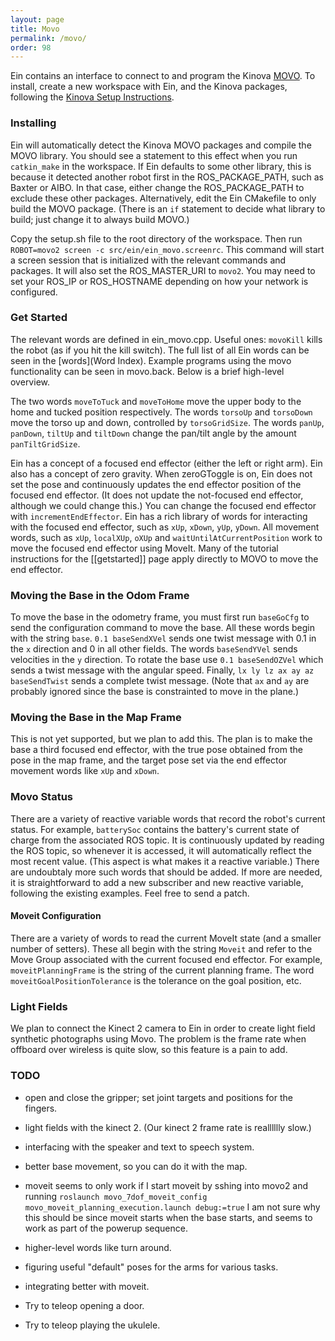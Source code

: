 ```yaml
---
layout: page
title: Movo
permalink: /movo/
order: 98
---
```


Ein contains an interface to connect to and program the Kinova
[MOVO](http://www.kinovarobotics.com/innovation-robotics/movobeta/).
To install, create a new workspace with Ein, and the Kinova packages,
following the [Kinova Setup
Instructions](https://github.com/Kinovarobotics/kinova-movo/wiki/Setup-Instructions).

### Installing
Ein will automatically detect the Kinova MOVO packages and compile the
MOVO library.  You should see a statement to this effect when you run
`catkin_make` in the workspace.  If Ein defaults to some other
library, this is because it detected another robot first in the
ROS_PACKAGE_PATH, such as Baxter or AIBO.  In that case, either change
the ROS_PACKAGE_PATH to exclude these other packages.  Alternatively,
edit the Ein CMakefile to only build the MOVO package.  (There is an
`if` statement to decide what library to build; just change it to
always build MOVO.)

Copy the setup.sh file to the root directory of the workspace.  Then
run `ROBOT=movo2 screen -c src/ein/ein_movo.screenrc`.  This command
will start a screen session that is initialized with the relevant
commands and packages.  It will also set the ROS_MASTER_URI to
`movo2`.  You may need to set your ROS_IP or ROS_HOSTNAME depending on
how your network is configured.

### Get Started

The relevant words are defined in ein_movo.cpp.  Useful ones:
`movoKill` kills the robot (as if you hit the kill switch).  The full
list of all Ein words can be seen in the [words](Word Index).  Example
programs using the movo functionality can be seen in movo.back.  Below
is a brief high-level overview.

The two words `moveToTuck` and `moveToHome` move the upper body to the
home and tucked position respectively.  The words `torsoUp` and
`torsoDown` move the torso up and down, controlled by `torsoGridSize`.
The words `panUp`, `panDown`, `tiltUp` and `tiltDown` change the
pan/tilt angle by the amount `panTiltGridSize`.

Ein has a concept of a focused end effector (either the left or right
arm). Ein also has a concept of zero gravity.  When zeroGToggle is on,
Ein does not set the pose and continuously updates the end effector
position of the focused end effector.  (It does not update the
not-focused end effector, although we could change this.)  You can
change the focused end effector with `incrementEndEffector`.  Ein has
a rich library of words for interacting with the focused end effector,
such as `xUp`, `xDown`, `yUp`, `yDown`.  All movement words, such as
`xUp`, `localXUp`, `oXUp` and `waitUntilAtCurrentPosition` work to
move the focused end effector using MoveIt.  Many of the tutorial
instructions for the [[getstarted]] page apply directly to MOVO to
move the end effector.

### Moving the Base in the Odom Frame

To move the base in the odometry frame, you must first run `baseGoCfg`
to send the configuration command to move the base.  All these words
begin with the string `base`.  `0.1 baseSendXVel` sends one twist
message with 0.1 in the `x` direction and 0 in all other fields.  The
words `baseSendYVel` sends velocities in the `y` direction.  To rotate
the base use `0.1 baseSendOZVel` which sends a twist message with the
angular speed.  Finally, `lx ly lz ax ay az baseSendTwist` sends a
complete twist message.  (Note that `ax` and `ay` are probably ignored
since the base is constrainted to move in the plane.)


### Moving the Base in the Map Frame

This is not yet supported, but we plan to add this.  The plan is to
make the base a third focused end effector, with the true pose
obtained from the pose in the map frame, and the target pose set via
the end effector movement words like `xUp` and `xDown`.

### Movo Status

There are a variety of reactive variable words that record the robot's
current status.  For example, `batterySoc` contains the battery's
current state of charge from the associated ROS topic.  It is
continuously updated by reading the ROS topic, so whenever it is
accessed, it will automatically reflect the most recent value.  (This
aspect is what makes it a reactive variable.)  There are undoubtaly
more such words that should be added.  If more are needed, it is
straightforward to add a new subscriber and new reactive variable,
following the existing examples.  Feel free to send a patch.

#### Moveit Configuration

There are a variety of words to read the current MoveIt state (and a
smaller number of setters).  These all begin with the string `Moveit`
and refer to the Move Group associated with the current focused end
effector.  For example, `moveitPlanningFrame` is the string of the
current planning frame.  The word `moveitGoalPositionTolerance` is the
tolerance on the goal position, etc.

### Light Fields

We plan to connect the Kinect 2 camera to Ein in order to create light
field synthetic photographs using Movo.  The problem is the frame rate
when offboard over wireless is quite slow, so this feature is a pain
to add.


### TODO

* open and close the gripper; set joint targets and positions for the fingers.

* light fields with the kinect 2. (Our kinect 2 frame rate is realllllly slow.)

* interfacing with the speaker and text to speech system.

* better base movement, so you can do it with the map.

* moveit seems to only work if I start moveit by sshing into movo2 and
 running `roslaunch movo_7dof_moveit_config
 movo_moveit_planning_execution.launch debug:=true` I am not sure why
 this should be since moveit starts when the base starts, and seems to
 work as part of the powerup sequence.

* higher-level words like turn around.

* figuring useful "default" poses for the arms for various tasks.

* integrating better with moveit.  

* Try to teleop opening a door.

* Try to teleop playing the ukulele.

